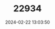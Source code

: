---
title: "22934"
category: "Vertigo alabamensis"
draft: false
date: 2024-02-22 13:03:50
languages:
  English: ["Alabama Vertigo"]
---